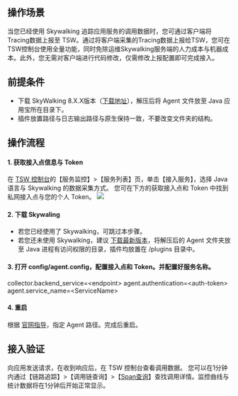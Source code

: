 ## 操作场景
当您已经使用 Skywalking 追踪应用服务的调用数据时，您可通过客户端将Tracing数据上报至 TSW。通过将客户端采集的Tracing数据上报给TSW，您可在TSW控制台使用全量功能，同时免除运维Skywalking服务端的人力成本与机器成本。此外，您无需对客户端进行代码修改，仅需修改上报配置即可完成接入。

## 前提条件
- 下载 SkyWalking 8.X.X版本（[下载地址](http://skywalking.apache.org/downloads/)），解压后将 Agent 文件放至 Java 应用宝所在目录下。
- 插件放置路径与日志输出路径与原生保持一致，不要改变文件夹的结构。

## 操作流程
#### 1. 获取接入点信息与 Token
在 [TSW 控制台](https://console.cloud.tencent.com/tsw)的【服务监控】>【服务列表】页，单击【接入服务】，选择 Java 语言与 Skywalking 的数据采集方式。
您可在下方的获取接入点和 Token 中找到私网接入点与您的个人 Token。
![](https://main.qcloudimg.com/raw/3af9f458e45a0d45274476e91f39207f.png)

#### 2. 下载 Skywaling
- 若您已经使用了 Skywalking，可跳过本步骤。
- 若您还未使用 Skywalking，建议 [下载最新版本](http://skywalking.apache.org/downloads/?spm=a2c4g.11186623.2.12.65355968AbUoDc)，将解压后的 Agent 文件夹放至 Java 进程有访问权限的目录，插件均放置在 /plugins 目录中。

#### 3. 打开 config/agent.config，配置接入点和 Token。并配置好服务名称。
collector.backend_service=&lt;endpoint&gt;
agent.authentication=&lt;auth-token&gt; 
agent.service_name=&lt;ServiceName&gt;

#### 4. 重启
根据 [官网指导](https://github.com/apache/skywalking/blob/v8.2.0/docs/en/setup/service-agent/java-agent/README.md#install-javaagent-faqs)，指定 Agent 路径。完成后重启。

## 接入验证
向应用发送请求，在收到响应后，在 TSW 控制台查看调用数据。
您可以在1分钟内通过【链路追踪】>【调用链查询】>【[Span查询](https://console.cloud.tencent.com/tsw/trace?rid=1&tab=span)】查找调用详情。监控曲线与统计数据将在1分钟后开始正常显示。

